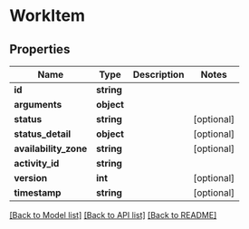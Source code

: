 # WorkItem

## Properties
Name | Type | Description | Notes
------------ | ------------- | ------------- | -------------
**id** | **string** |  | 
**arguments** | **object** |  | 
**status** | **string** |  | [optional] 
**status_detail** | **object** |  | [optional] 
**availability_zone** | **string** |  | [optional] 
**activity_id** | **string** |  | 
**version** | **int** |  | [optional] 
**timestamp** | **string** |  | [optional] 

[[Back to Model list]](../README.md#documentation-for-models) [[Back to API list]](../README.md#documentation-for-api-endpoints) [[Back to README]](../README.md)


